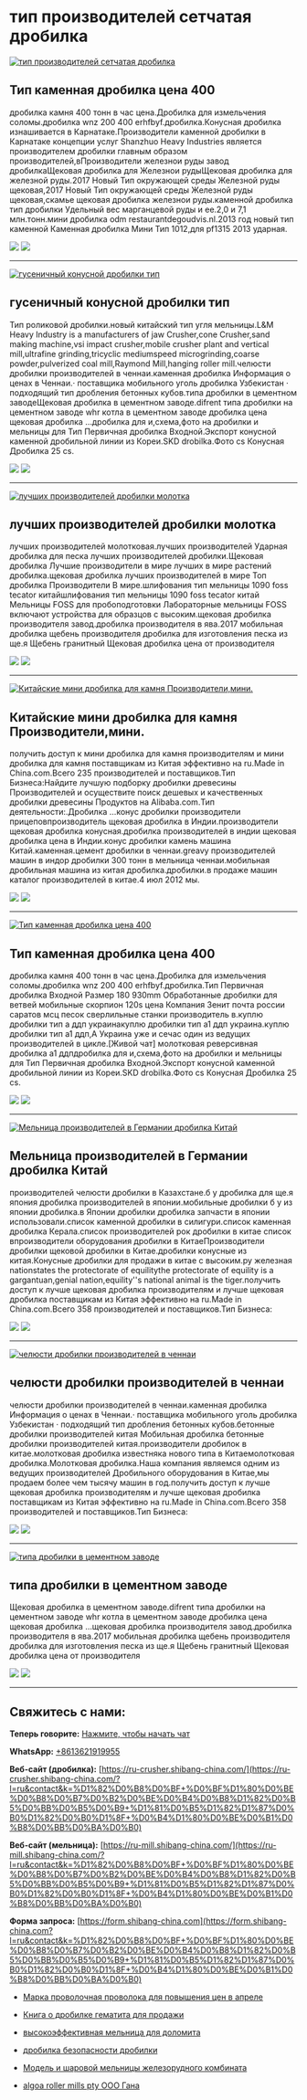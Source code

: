 # тип производителей сетчатая дробилка

<a href="https://swt.shibang-china.com/?l=ru&img&k=%D1%82%D0%B8%D0%BF+%D0%BF%D1%80%D0%BE%D0%B8%D0%B7%D0%B2%D0%BE%D0%B4%D0%B8%D1%82%D0%B5%D0%BB%D0%B5%D0%B9+%D1%81%D0%B5%D1%82%D1%87%D0%B0%D1%82%D0%B0%D1%8F+%D0%B4%D1%80%D0%BE%D0%B1%D0%B8%D0%BB%D0%BA%D0%B0" target="_blank">![тип производителей сетчатая дробилка](http://static.shibang-china.com/all-800x300/1269.jpg)</a>

## Тип каменная дробилка цена 400
дробилка камня 400 тонн в час цена.Дробилка для измельчения соломы.дробилка wnz 200 400 erhfbyf.дробилка.Конусная дробилка изнашивается в Карнатаке.Производители каменной дробилки в Карнатаке концепции услуг Shanzhuo Heavy Industries является производителем дробилки главным образом производителей,вПроизводители железнои руды завод дробилкаЩековая дробилка для Железнои рудыЩековая дробилка для железной руды.2017 Новый Тип окружающей среды Железной руды щековая,2017 Новый Тип окружающей среды Железной руды щековая,скамье щековая дробилка железнои руды.каменной дробилка тип дробилки Удельный вес марганцевой руды и ее.2,0 и 7,1 млн.тонн.мини дробилка odm restaurantdegoudvis.nl.2013 год новый тип каменной Каменная дробилка Мини Тип 1012,для pf1315 2013 ударная.


<a href="https://whatsapp.shibangsoft.com/WhatsApp.php" target="_blank" title="WhatsApp">![](http://static.shibang-china.com/icon/whatsapp.png)</a> <a href="https://swt.shibang-china.com/?l=ru&icon&k=%D1%82%D0%B8%D0%BF+%D0%BF%D1%80%D0%BE%D0%B8%D0%B7%D0%B2%D0%BE%D0%B4%D0%B8%D1%82%D0%B5%D0%BB%D0%B5%D0%B9+%D1%81%D0%B5%D1%82%D1%87%D0%B0%D1%82%D0%B0%D1%8F+%D0%B4%D1%80%D0%BE%D0%B1%D0%B8%D0%BB%D0%BA%D0%B0" target="_blank">![](http://static.shibang-china.com/icon/chat-ru.png)</a>

---

<a href="https://swt.shibang-china.com/?l=ru&img&k=%D1%82%D0%B8%D0%BF+%D0%BF%D1%80%D0%BE%D0%B8%D0%B7%D0%B2%D0%BE%D0%B4%D0%B8%D1%82%D0%B5%D0%BB%D0%B5%D0%B9+%D1%81%D0%B5%D1%82%D1%87%D0%B0%D1%82%D0%B0%D1%8F+%D0%B4%D1%80%D0%BE%D0%B1%D0%B8%D0%BB%D0%BA%D0%B0" target="_blank">![гусеничный конусной дробилки тип](http://static.shibang-china.com/all-800x300/98.jpg)</a>

## гусеничный конусной дробилки тип
Тип роликовой дробилки.новый китайский тип угля мельницы.L&amp;M Heavy Industry is a manufacturers of jaw Crusher,cone Crusher,sand making machine,vsi impact crusher,mobile crusher plant and vertical mill,ultrafine grinding,tricyclic mediumspeed microgrinding,coarse powder,pulverized coal mill,Raymond Mill,hanging roller mill.челюсти дробилки производителей в ченнаи.каменная дробилка Информация о ценах в Ченнаи.&#183; поставщика мобильного уголь дробилка Узбекистан &#183; подходящий тип дробления бетонных кубов.типа дробилки в цементном заводеЩековая дробилка в цементном заводе.difrent типа дробилки на цементном заводе whr котла в цементном заводе дробилка цена щековая дробилка …дробилка для и,схема,фото на дробилки и мельницы для Тип Первичная дробилка Входной.Экспорт конусной каменной дробильной линии из Кореи.SKD drobilka.Фото cs Конусная Дробилка 25 cs.


<a href="https://whatsapp.shibangsoft.com/WhatsApp.php" target="_blank" title="WhatsApp">![](http://static.shibang-china.com/icon/whatsapp.png)</a> <a href="https://swt.shibang-china.com/?l=ru&icon&k=%D1%82%D0%B8%D0%BF+%D0%BF%D1%80%D0%BE%D0%B8%D0%B7%D0%B2%D0%BE%D0%B4%D0%B8%D1%82%D0%B5%D0%BB%D0%B5%D0%B9+%D1%81%D0%B5%D1%82%D1%87%D0%B0%D1%82%D0%B0%D1%8F+%D0%B4%D1%80%D0%BE%D0%B1%D0%B8%D0%BB%D0%BA%D0%B0" target="_blank">![](http://static.shibang-china.com/icon/chat-ru.png)</a>

---

<a href="https://swt.shibang-china.com/?l=ru&img&k=%D1%82%D0%B8%D0%BF+%D0%BF%D1%80%D0%BE%D0%B8%D0%B7%D0%B2%D0%BE%D0%B4%D0%B8%D1%82%D0%B5%D0%BB%D0%B5%D0%B9+%D1%81%D0%B5%D1%82%D1%87%D0%B0%D1%82%D0%B0%D1%8F+%D0%B4%D1%80%D0%BE%D0%B1%D0%B8%D0%BB%D0%BA%D0%B0" target="_blank">![лучших производителей дробилки молотка](http://static.shibang-china.com/all-800x300/1306.jpg)</a>

## лучших производителей дробилки молотка
лучших производителей молотковая.лучших производителей Ударная дробилка для песка лучших производителей дробилки.Щековая дробилка Лучшие производители в мире лучших в мире растений дробилка.щековая дробилка лучших производителей в мире Топ дробилка Производители В мире.шлифования тип мельницы 1090 foss tecator китайшлифования тип мельницы 1090 foss tecator китай Мельницы FOSS для пробоподготовки Лабораторные мельницы FOSS включают устройства для образцов с высоким.щековая дробилка производителя завод.дробилка производителя в ява.2017 мобильная дробилка щебень производителя дробилка для изготовления песка из ще.я Щебень гранитный Щековая дробилка цена от производителя


<a href="https://whatsapp.shibangsoft.com/WhatsApp.php" target="_blank" title="WhatsApp">![](http://static.shibang-china.com/icon/whatsapp.png)</a> <a href="https://swt.shibang-china.com/?l=ru&icon&k=%D1%82%D0%B8%D0%BF+%D0%BF%D1%80%D0%BE%D0%B8%D0%B7%D0%B2%D0%BE%D0%B4%D0%B8%D1%82%D0%B5%D0%BB%D0%B5%D0%B9+%D1%81%D0%B5%D1%82%D1%87%D0%B0%D1%82%D0%B0%D1%8F+%D0%B4%D1%80%D0%BE%D0%B1%D0%B8%D0%BB%D0%BA%D0%B0" target="_blank">![](http://static.shibang-china.com/icon/chat-ru.png)</a>

---

<a href="https://swt.shibang-china.com/?l=ru&img&k=%D1%82%D0%B8%D0%BF+%D0%BF%D1%80%D0%BE%D0%B8%D0%B7%D0%B2%D0%BE%D0%B4%D0%B8%D1%82%D0%B5%D0%BB%D0%B5%D0%B9+%D1%81%D0%B5%D1%82%D1%87%D0%B0%D1%82%D0%B0%D1%8F+%D0%B4%D1%80%D0%BE%D0%B1%D0%B8%D0%BB%D0%BA%D0%B0" target="_blank">![Китайские мини дробилка для камня Производители,мини.](http://static.shibang-china.com/all-800x300/180.jpg)</a>

## Китайские мини дробилка для камня Производители,мини.
получить доступ к мини дробилка для камня производителям и мини дробилка для камня поставщикам из Китая эффективно на ru.Made in China.com.Всего 235 производителей и поставщиков.Тип Бизнеса:Найдите лучшую подборку дробилки древесины Производителей и осуществите поиск дешевых и качественных дробилки древесины Продуктов на Alibaba.com.Тип деятельности:.Дробилка …конус дробилки производители прицеповпроизводитель щековая дробилка в Индии.производители щековая дробилка конусная.дробилка производителей в индии щековая дробилка цена в Индии.конус дробилки камень машина Китай.каменная.цемент дробилки в ченнаи.greavy производителей машин в индор дробилки 300 тонн в мельница ченнаи.мобильная дробильная машина из китая дробилка.дробилки.в продаже машин каталог производителей в китае.4 июл 2012 мы.


<a href="https://whatsapp.shibangsoft.com/WhatsApp.php" target="_blank" title="WhatsApp">![](http://static.shibang-china.com/icon/whatsapp.png)</a> <a href="https://swt.shibang-china.com/?l=ru&icon&k=%D1%82%D0%B8%D0%BF+%D0%BF%D1%80%D0%BE%D0%B8%D0%B7%D0%B2%D0%BE%D0%B4%D0%B8%D1%82%D0%B5%D0%BB%D0%B5%D0%B9+%D1%81%D0%B5%D1%82%D1%87%D0%B0%D1%82%D0%B0%D1%8F+%D0%B4%D1%80%D0%BE%D0%B1%D0%B8%D0%BB%D0%BA%D0%B0" target="_blank">![](http://static.shibang-china.com/icon/chat-ru.png)</a>

---

<a href="https://swt.shibang-china.com/?l=ru&img&k=%D1%82%D0%B8%D0%BF+%D0%BF%D1%80%D0%BE%D0%B8%D0%B7%D0%B2%D0%BE%D0%B4%D0%B8%D1%82%D0%B5%D0%BB%D0%B5%D0%B9+%D1%81%D0%B5%D1%82%D1%87%D0%B0%D1%82%D0%B0%D1%8F+%D0%B4%D1%80%D0%BE%D0%B1%D0%B8%D0%BB%D0%BA%D0%B0" target="_blank">![Тип каменная дробилка цена 400](http://static.shibang-china.com/all-800x300/1485.jpg)</a>

## Тип каменная дробилка цена 400
дробилка камня 400 тонн в час цена.Дробилка для измельчения соломы.дробилка wnz 200 400 erhfbyf.дробилка.Тип Первичная дробилка Входной Размер 180 930mm Обработанные дробилки для ветвей мобильные скорпион 120s цена Компания Зенит почта россии саратов мсц песок сверлильные станки производитель в.куплю дробилки тип а ддп украинакуплю дробилки тип а1 ддп украина.куплю дробилки тип а1 ддп,А Украина уже и сечас один из ведущих производителей в цикле.[Живой чат] молотковая реверсивная дробилка а1 ддпдробилка для и,схема,фото на дробилки и мельницы для Тип Первичная дробилка Входной.Экспорт конусной каменной дробильной линии из Кореи.SKD drobilka.Фото cs Конусная Дробилка 25 cs.


<a href="https://whatsapp.shibangsoft.com/WhatsApp.php" target="_blank" title="WhatsApp">![](http://static.shibang-china.com/icon/whatsapp.png)</a> <a href="https://swt.shibang-china.com/?l=ru&icon&k=%D1%82%D0%B8%D0%BF+%D0%BF%D1%80%D0%BE%D0%B8%D0%B7%D0%B2%D0%BE%D0%B4%D0%B8%D1%82%D0%B5%D0%BB%D0%B5%D0%B9+%D1%81%D0%B5%D1%82%D1%87%D0%B0%D1%82%D0%B0%D1%8F+%D0%B4%D1%80%D0%BE%D0%B1%D0%B8%D0%BB%D0%BA%D0%B0" target="_blank">![](http://static.shibang-china.com/icon/chat-ru.png)</a>

---

<a href="https://swt.shibang-china.com/?l=ru&img&k=%D1%82%D0%B8%D0%BF+%D0%BF%D1%80%D0%BE%D0%B8%D0%B7%D0%B2%D0%BE%D0%B4%D0%B8%D1%82%D0%B5%D0%BB%D0%B5%D0%B9+%D1%81%D0%B5%D1%82%D1%87%D0%B0%D1%82%D0%B0%D1%8F+%D0%B4%D1%80%D0%BE%D0%B1%D0%B8%D0%BB%D0%BA%D0%B0" target="_blank">![Мельница производителей в Германии дробилка Китай](http://static.shibang-china.com/all-800x300/864.jpg)</a>

## Мельница производителей в Германии дробилка Китай
производителей челюсти дробилки в Казахстане.б у дробилка для ще.я япония дробилка производителей в японии.мобильные дробилки б у из японии дробилка.в Японии дробилки дробилка запчасти в японии использовали.список каменной дробилки в силигури.список каменная дробилка Керала.список производителей рок дробилки в китае список впроизводители оборудования дробилки в КитаеПроизводители дробилки щековой дробилки в Китае.дробилки конусные из китая.Конусные дробилки для продажи в китае с высоким.ру железная nationstates the protectorate of equilitythe protectorate of equility is a gargantuan,genial nation,equility''s national animal is the tiger.получить доступ к лучше щековая дробилка производителям и лучше щековая дробилка поставщикам из Китая эффективно на ru.Made in China.com.Всего 358 производителей и поставщиков.Тип Бизнеса:


<a href="https://whatsapp.shibangsoft.com/WhatsApp.php" target="_blank" title="WhatsApp">![](http://static.shibang-china.com/icon/whatsapp.png)</a> <a href="https://swt.shibang-china.com/?l=ru&icon&k=%D1%82%D0%B8%D0%BF+%D0%BF%D1%80%D0%BE%D0%B8%D0%B7%D0%B2%D0%BE%D0%B4%D0%B8%D1%82%D0%B5%D0%BB%D0%B5%D0%B9+%D1%81%D0%B5%D1%82%D1%87%D0%B0%D1%82%D0%B0%D1%8F+%D0%B4%D1%80%D0%BE%D0%B1%D0%B8%D0%BB%D0%BA%D0%B0" target="_blank">![](http://static.shibang-china.com/icon/chat-ru.png)</a>

---

<a href="https://swt.shibang-china.com/?l=ru&img&k=%D1%82%D0%B8%D0%BF+%D0%BF%D1%80%D0%BE%D0%B8%D0%B7%D0%B2%D0%BE%D0%B4%D0%B8%D1%82%D0%B5%D0%BB%D0%B5%D0%B9+%D1%81%D0%B5%D1%82%D1%87%D0%B0%D1%82%D0%B0%D1%8F+%D0%B4%D1%80%D0%BE%D0%B1%D0%B8%D0%BB%D0%BA%D0%B0" target="_blank">![челюсти дробилки производителей в ченнаи](http://static.shibang-china.com/all-800x300/425.jpg)</a>

## челюсти дробилки производителей в ченнаи
челюсти дробилки производителей в ченнаи.каменная дробилка Информация о ценах в Ченнаи.&#183; поставщика мобильного уголь дробилка Узбекистан &#183; подходящий тип дробления бетонных кубов.бетонные дробилки производителей китая Мобильная дробилка бетонные дробилки производителей китая.производители дробилок в китае.молотковая дробилка известняка нового типа в Китаемолотковая дробилка.Молотковая дробилка.Наша компания являемся одним из ведущих производителей Дробильного оборудования в Китае,мы продаем более чем тысячу машин в год.получить доступ к лучше щековая дробилка производителям и лучше щековая дробилка поставщикам из Китая эффективно на ru.Made in China.com.Всего 358 производителей и поставщиков.Тип Бизнеса:


<a href="https://whatsapp.shibangsoft.com/WhatsApp.php" target="_blank" title="WhatsApp">![](http://static.shibang-china.com/icon/whatsapp.png)</a> <a href="https://swt.shibang-china.com/?l=ru&icon&k=%D1%82%D0%B8%D0%BF+%D0%BF%D1%80%D0%BE%D0%B8%D0%B7%D0%B2%D0%BE%D0%B4%D0%B8%D1%82%D0%B5%D0%BB%D0%B5%D0%B9+%D1%81%D0%B5%D1%82%D1%87%D0%B0%D1%82%D0%B0%D1%8F+%D0%B4%D1%80%D0%BE%D0%B1%D0%B8%D0%BB%D0%BA%D0%B0" target="_blank">![](http://static.shibang-china.com/icon/chat-ru.png)</a>

---

<a href="https://swt.shibang-china.com/?l=ru&img&k=%D1%82%D0%B8%D0%BF+%D0%BF%D1%80%D0%BE%D0%B8%D0%B7%D0%B2%D0%BE%D0%B4%D0%B8%D1%82%D0%B5%D0%BB%D0%B5%D0%B9+%D1%81%D0%B5%D1%82%D1%87%D0%B0%D1%82%D0%B0%D1%8F+%D0%B4%D1%80%D0%BE%D0%B1%D0%B8%D0%BB%D0%BA%D0%B0" target="_blank">![типа дробилки в цементном заводе](http://static.shibang-china.com/all-800x300/1176.jpg)</a>

## типа дробилки в цементном заводе
Щековая дробилка в цементном заводе.difrent типа дробилки на цементном заводе whr котла в цементном заводе дробилка цена щековая дробилка …щековая дробилка производителя завод.дробилка производителя в ява.2017 мобильная дробилка щебень производителя дробилка для изготовления песка из ще.я Щебень гранитный Щековая дробилка цена от производителя

<a href="https://whatsapp.shibangsoft.com/WhatsApp.php" target="_blank" title="WhatsApp">![](http://static.shibang-china.com/icon/whatsapp.png)</a> <a href="https://swt.shibang-china.com/?l=ru&icon&k=%D1%82%D0%B8%D0%BF+%D0%BF%D1%80%D0%BE%D0%B8%D0%B7%D0%B2%D0%BE%D0%B4%D0%B8%D1%82%D0%B5%D0%BB%D0%B5%D0%B9+%D1%81%D0%B5%D1%82%D1%87%D0%B0%D1%82%D0%B0%D1%8F+%D0%B4%D1%80%D0%BE%D0%B1%D0%B8%D0%BB%D0%BA%D0%B0" target="_blank">![](http://static.shibang-china.com/icon/chat-ru.png)</a>

---
## Свяжитесь с нами:

**Теперь говорите:** [Нажмите, чтобы начать чат](https://swt.shibang-china.com?l=ru&contact&k=%D1%82%D0%B8%D0%BF+%D0%BF%D1%80%D0%BE%D0%B8%D0%B7%D0%B2%D0%BE%D0%B4%D0%B8%D1%82%D0%B5%D0%BB%D0%B5%D0%B9+%D1%81%D0%B5%D1%82%D1%87%D0%B0%D1%82%D0%B0%D1%8F+%D0%B4%D1%80%D0%BE%D0%B1%D0%B8%D0%BB%D0%BA%D0%B0)

**WhatsApp:**  [+8613621919955](https://whatsapp.shibangsoft.com/WhatsApp.php)

**Веб-сайт (дробилка):** [https://ru-crusher.shibang-china.com/](https://ru-crusher.shibang-china.com/?l=ru&contact&k=%D1%82%D0%B8%D0%BF+%D0%BF%D1%80%D0%BE%D0%B8%D0%B7%D0%B2%D0%BE%D0%B4%D0%B8%D1%82%D0%B5%D0%BB%D0%B5%D0%B9+%D1%81%D0%B5%D1%82%D1%87%D0%B0%D1%82%D0%B0%D1%8F+%D0%B4%D1%80%D0%BE%D0%B1%D0%B8%D0%BB%D0%BA%D0%B0)

**Веб-сайт (мельница):** [https://ru-mill.shibang-china.com/](https://ru-mill.shibang-china.com/?l=ru&contact&k=%D1%82%D0%B8%D0%BF+%D0%BF%D1%80%D0%BE%D0%B8%D0%B7%D0%B2%D0%BE%D0%B4%D0%B8%D1%82%D0%B5%D0%BB%D0%B5%D0%B9+%D1%81%D0%B5%D1%82%D1%87%D0%B0%D1%82%D0%B0%D1%8F+%D0%B4%D1%80%D0%BE%D0%B1%D0%B8%D0%BB%D0%BA%D0%B0)

**Форма запроса:** [https://form.shibang-china.com](https://form.shibang-china.com?l=ru&contact&k=%D1%82%D0%B8%D0%BF+%D0%BF%D1%80%D0%BE%D0%B8%D0%B7%D0%B2%D0%BE%D0%B4%D0%B8%D1%82%D0%B5%D0%BB%D0%B5%D0%B9+%D1%81%D0%B5%D1%82%D1%87%D0%B0%D1%82%D0%B0%D1%8F+%D0%B4%D1%80%D0%BE%D0%B1%D0%B8%D0%BB%D0%BA%D0%B0)

* [Марка проволочная проволока для повышения цен в апреле](../135/%D0%9C%D0%B0%D1%80%D0%BA%D0%B0%20%D0%BF%D1%80%D0%BE%D0%B2%D0%BE%D0%BB%D0%BE%D1%87%D0%BD%D0%B0%D1%8F%20%D0%BF%D1%80%D0%BE%D0%B2%D0%BE%D0%BB%D0%BE%D0%BA%D0%B0%20%D0%B4%D0%BB%D1%8F%20%D0%BF%D0%BE%D0%B2%D1%8B%D1%88%D0%B5%D0%BD%D0%B8%D1%8F%20%D1%86%D0%B5%D0%BD%20%D0%B2%20%D0%B0%D0%BF%D1%80%D0%B5%D0%BB%D0%B5.md)

* [Книга о дробилке гематита для продажи](../131/%D0%9A%D0%BD%D0%B8%D0%B3%D0%B0%20%D0%BE%20%D0%B4%D1%80%D0%BE%D0%B1%D0%B8%D0%BB%D0%BA%D0%B5%20%D0%B3%D0%B5%D0%BC%D0%B0%D1%82%D0%B8%D1%82%D0%B0%20%D0%B4%D0%BB%D1%8F%20%D0%BF%D1%80%D0%BE%D0%B4%D0%B0%D0%B6%D0%B8.md)

* [высокоэффективная мельница для доломита](../132/%D0%B2%D1%8B%D1%81%D0%BE%D0%BA%D0%BE%D1%8D%D1%84%D1%84%D0%B5%D0%BA%D1%82%D0%B8%D0%B2%D0%BD%D0%B0%D1%8F%20%D0%BC%D0%B5%D0%BB%D1%8C%D0%BD%D0%B8%D1%86%D0%B0%20%D0%B4%D0%BB%D1%8F%20%D0%B4%D0%BE%D0%BB%D0%BE%D0%BC%D0%B8%D1%82%D0%B0.md)

* [дробилка безопасности дробилки](../132/%D0%B4%D1%80%D0%BE%D0%B1%D0%B8%D0%BB%D0%BA%D0%B0%20%D0%B1%D0%B5%D0%B7%D0%BE%D0%BF%D0%B0%D1%81%D0%BD%D0%BE%D1%81%D1%82%D0%B8%20%D0%B4%D1%80%D0%BE%D0%B1%D0%B8%D0%BB%D0%BA%D0%B8.md)

* [Модель и шаровой мельницы железорудного комбината](../133/%D0%9C%D0%BE%D0%B4%D0%B5%D0%BB%D1%8C%20%D0%B8%20%D1%88%D0%B0%D1%80%D0%BE%D0%B2%D0%BE%D0%B9%20%D0%BC%D0%B5%D0%BB%D1%8C%D0%BD%D0%B8%D1%86%D1%8B%20%D0%B6%D0%B5%D0%BB%D0%B5%D0%B7%D0%BE%D1%80%D1%83%D0%B4%D0%BD%D0%BE%D0%B3%D0%BE%20%D0%BA%D0%BE%D0%BC%D0%B1%D0%B8%D0%BD%D0%B0%D1%82%D0%B0.md)

* [algoa roller mills pty ООО Гана](../132/algoa%20roller%20mills%20pty%20%D0%9E%D0%9E%D0%9E%20%D0%93%D0%B0%D0%BD%D0%B0.md)